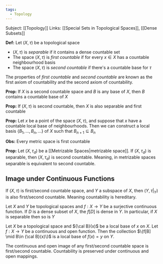 ```yaml
---
tags:
  - Topology
---
```

Subject: [[Topology]]
Links: [[Special Sets in Topological Spaces]], [[Dense Subsets]]

**Def:** Let $(X, \tau)$ be a topological space
- $(X, \tau)$ is *separable* if it contains a dense countable set
- The space $(X,\tau)$ is *first countable* if for every $x\in X$ has a countable neighbourhood basis
- The space $(X,\tau)$ is *second countable* if there's a countable base for $\tau$

The properties of *first countable* and *second countable* are known as the first axiom of countability and the second axiom of countability. 

**Prop:** If $X$ is a second countable space and $B$ is any base of $X$, then $B$ contains a countable base of $X$

**Prop:** If $(X, \tau)$ is second countable, then $X$ is also separable and first countable

**Prop:** Let $x$ be a point of the space $(X, \tau)$, and suppose that $x$ have a countable local base of neighbourhoods. Then we can construct a local basis $\{B_1, \dots, B_n, \dots \}$ of $X$ such that $B_{n+1}\subseteq B_n$ 

**Obs:** Every metric space is first countable

**Prop:** Let $(X, \tau_d)$ be a [[Metrizable Spaces|metrizable space]]. If $(X, \tau_d)$ is separable, then $(X, \tau_d)$ is second countable. Meaning, in metrizable spaces separable is equivalent to second countable.

## Image under Continuous Functions

If $(X, \tau)$ is first/second countable space, and $Y$ a subspace of $X$, then $(Y, \tau|_Y)$ is also first/second countable. Meaning countability is hereditary. 

Let $X$ and $Y$ be topological spaces and $f:X \to Y$ be a surjective continuous function. If $D$ is a dense subset of $X$, the $f[D]$ is dense in $Y$. In particular, if $X$ is separable then so is $Y$

Let $X$ be a topological space and ${\cal B}(x)$ be a local base of $x$ on $X$. Let $f:X\to Y$ be a continuous and open function. Then the collection $\{f[B] \mid B\in {\cal B}(x)\}$ is a local base of $f(x) =y$ on $Y$.

The continuous and open image of any first/second countable space is first/second countable. Countability is preserved under continuous and open mappings. 